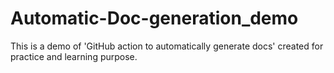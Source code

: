# Automatic-Doc-generation_demo
This is a demo of 'GitHub action to automatically generate docs' created for practice and learning purpose.
